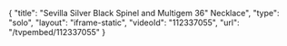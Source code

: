 {
    "title": "Sevilla Silver Black Spinel and Multigem 36\" Necklace",
    "type": "solo",
    "layout": "iframe-static",
    "videoId": "112337055",
    "url": "\/tvpembed\/112337055"
}